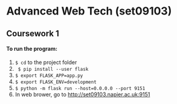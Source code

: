 # Advanced Web Tech (set09103)
## Coursework 1

#### To run the program:

1. ``` $ cd ``` to the project folder
2. ``` $ pip install --user flask```
3. ``` $ export FLASK_APP=app.py ```
4. ``` $ export FLASK_ENV=development ```
5. ``` $ python -m flask run --host=0.0.0.0 --port 9151 ```
6. In web brower, go to http://set09103.napier.ac.uk:9151



